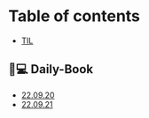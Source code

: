 # Table of contents

* [TIL](README.md)

## 👨💻 Daily-Book

* [22.09.20](til/22.09.20.md)
* [22.09.21](readme/22.09.21.md)
